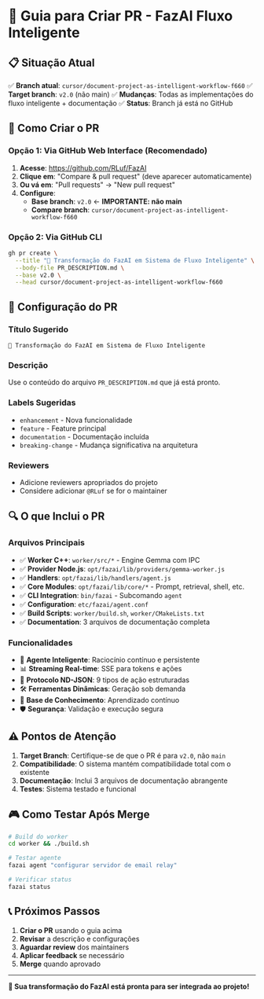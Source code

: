 # 🚀 Guia para Criar PR - FazAI Fluxo Inteligente

## 📋 Situação Atual

✅ **Branch atual**: `cursor/document-project-as-intelligent-workflow-f660`
✅ **Target branch**: `v2.0` (não main)
✅ **Mudanças**: Todas as implementações do fluxo inteligente + documentação
✅ **Status**: Branch já está no GitHub

## 🎯 Como Criar o PR

### **Opção 1: Via GitHub Web Interface (Recomendado)**

1. **Acesse**: https://github.com/RLuf/FazAI
2. **Clique em**: "Compare & pull request" (deve aparecer automaticamente)
3. **Ou vá em**: "Pull requests" → "New pull request"
4. **Configure**:
   - **Base branch**: `v2.0` ← **IMPORTANTE: não main**
   - **Compare branch**: `cursor/document-project-as-intelligent-workflow-f660`

### **Opção 2: Via GitHub CLI**

```bash
gh pr create \
  --title "🤖 Transformação do FazAI em Sistema de Fluxo Inteligente" \
  --body-file PR_DESCRIPTION.md \
  --base v2.0 \
  --head cursor/document-project-as-intelligent-workflow-f660
```

## 📝 Configuração do PR

### **Título Sugerido**
```
🤖 Transformação do FazAI em Sistema de Fluxo Inteligente
```

### **Descrição**
Use o conteúdo do arquivo `PR_DESCRIPTION.md` que já está pronto.

### **Labels Sugeridas**
- `enhancement` - Nova funcionalidade
- `feature` - Feature principal
- `documentation` - Documentação incluída
- `breaking-change` - Mudança significativa na arquitetura

### **Reviewers**
- Adicione reviewers apropriados do projeto
- Considere adicionar `@RLuf` se for o maintainer

## 🔍 O que Inclui o PR

### **Arquivos Principais**
- ✅ **Worker C++**: `worker/src/*` - Engine Gemma com IPC
- ✅ **Provider Node.js**: `opt/fazai/lib/providers/gemma-worker.js`
- ✅ **Handlers**: `opt/fazai/lib/handlers/agent.js`
- ✅ **Core Modules**: `opt/fazai/lib/core/*` - Prompt, retrieval, shell, etc.
- ✅ **CLI Integration**: `bin/fazai` - Subcomando `agent`
- ✅ **Configuration**: `etc/fazai/agent.conf`
- ✅ **Build Scripts**: `worker/build.sh`, `worker/CMakeLists.txt`
- ✅ **Documentation**: 3 arquivos de documentação completa

### **Funcionalidades**
- 🤖 **Agente Inteligente**: Raciocínio contínuo e persistente
- 📊 **Streaming Real-time**: SSE para tokens e ações
- 🔄 **Protocolo ND-JSON**: 9 tipos de ação estruturadas
- 🛠️ **Ferramentas Dinâmicas**: Geração sob demanda
- 🧠 **Base de Conhecimento**: Aprendizado contínuo
- 🛡️ **Segurança**: Validação e execução segura

## ⚠️ Pontos de Atenção

1. **Target Branch**: Certifique-se de que o PR é para `v2.0`, não `main`
2. **Compatibilidade**: O sistema mantém compatibilidade total com o existente
3. **Documentação**: Inclui 3 arquivos de documentação abrangente
4. **Testes**: Sistema testado e funcional

## 🎮 Como Testar Após Merge

```bash
# Build do worker
cd worker && ./build.sh

# Testar agente
fazai agent "configurar servidor de email relay"

# Verificar status
fazai status
```

## 📞 Próximos Passos

1. **Criar o PR** usando o guia acima
2. **Revisar** a descrição e configurações
3. **Aguardar review** dos maintainers
4. **Aplicar feedback** se necessário
5. **Merge** quando aprovado

---

**🎉 Sua transformação do FazAI está pronta para ser integrada ao projeto!**